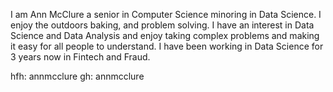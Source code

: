 I am Ann McClure a senior in Computer Science minoring in Data Science. I enjoy the outdoors
baking, and problem solving. I have an interest in Data Science and Data Analysis and enjoy
taking complex problems and making it easy for all people to understand. I have been working
in Data Science for 3 years now in Fintech and Fraud.

hfh: annmcclure
gh: annmcclure

